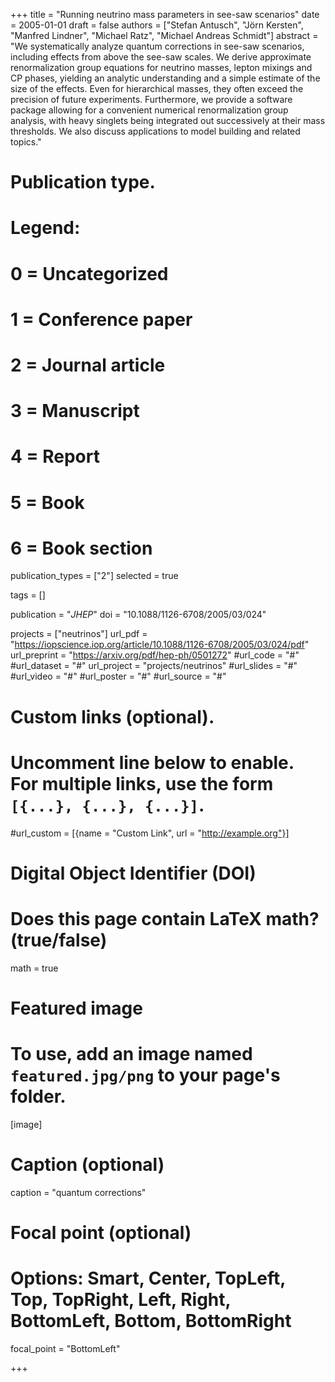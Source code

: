 +++
title = "Running neutrino mass parameters in see-saw scenarios"
date = 2005-01-01
draft = false
authors = ["Stefan Antusch", "Jörn Kersten", "Manfred Lindner", "Michael Ratz", "Michael Andreas Schmidt"]
abstract = "We systematically analyze quantum corrections in see-saw scenarios, including effects from above the see-saw scales. We derive approximate renormalization group equations for neutrino masses, lepton mixings and CP phases, yielding an analytic understanding and a simple estimate of the size of the effects. Even for hierarchical masses, they often exceed the precision of future experiments. Furthermore, we provide a software package allowing for a convenient numerical renormalization group analysis, with heavy singlets being integrated out successively at their mass thresholds. We also discuss applications to model building and related topics."
# Publication type.
# Legend:
# 0 = Uncategorized
# 1 = Conference paper
# 2 = Journal article
# 3 = Manuscript
# 4 = Report
# 5 = Book
# 6 = Book section

publication_types = ["2"]
selected = true

tags = []

publication = "*JHEP*"
doi = "10.1088/1126-6708/2005/03/024"


projects = ["neutrinos"]
url_pdf = "https://iopscience.iop.org/article/10.1088/1126-6708/2005/03/024/pdf"
url_preprint = "https://arxiv.org/pdf/hep-ph/0501272"
#url_code = "#"
#url_dataset = "#"
url_project = "projects/neutrinos"
#url_slides = "#"
#url_video = "#"
#url_poster = "#"
#url_source = "#"

# Custom links (optional).
#   Uncomment line below to enable. For multiple links, use the form `[{...}, {...}, {...}]`.
#url_custom = [{name = "Custom Link", url = "http://example.org"}]

# Digital Object Identifier (DOI)

# Does this page contain LaTeX math? (true/false)
math = true

# Featured image
# To use, add an image named `featured.jpg/png` to your page's folder. 
[image]
  # Caption (optional)
  caption = "quantum corrections"

  # Focal point (optional)
  # Options: Smart, Center, TopLeft, Top, TopRight, Left, Right, BottomLeft, Bottom, BottomRight
  focal_point = "BottomLeft"

+++

